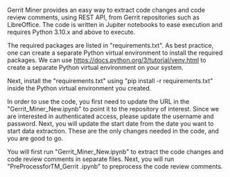 Gerrit Miner provides an easy way to extract code changes and code review comments, using REST API, from Gerrit repositories such as LibreOffice. The code is written in Jupiter notebooks to ease execution and requires Python 3.10.x and above to execute. 

The required packages are listed in "requirements.txt". As best practice, one can create a separate Python virtual environment to install the required packages. We can use https://docs.python.org/3/tutorial/venv.html to create a separate Python virtual environment on your system. 

Next, install the "requirements.txt" using  "pip install -r requirements.txt" inside the Python virtual environment you created. 

In order to use the code, you first need to update the URL in the "Gerrit_Miner_New.ipynb" to point it to the repository of interest. Since we are interested in authenticated access, please update the username and password. 
Next, you will update the start date from the date you want to start data extraction. These are the only changes needed in the code, and you are good to go.

You will first run "Gerrit_Miner_New.ipynb" to extract the code changes and code review comments in separate files. Next, you will run "PreProcessforTM_Gerrit .ipynb" to preprocess the code review comments.
